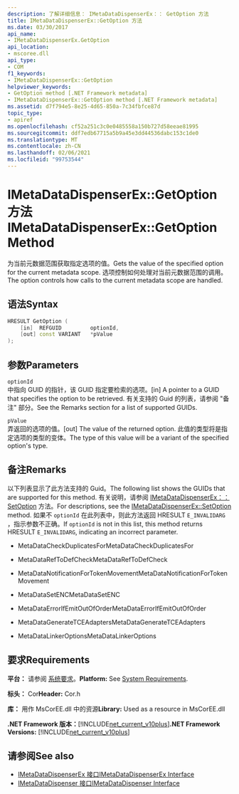 ```yaml
---
description: 了解详细信息： IMetaDataDispenserEx：： GetOption 方法
title: IMetaDataDispenserEx::GetOption 方法
ms.date: 03/30/2017
api_name:
- IMetaDataDispenserEx.GetOption
api_location:
- mscoree.dll
api_type:
- COM
f1_keywords:
- IMetaDataDispenserEx::GetOption
helpviewer_keywords:
- GetOption method [.NET Framework metadata]
- IMetaDataDispenserEx::GetOption method [.NET Framework metadata]
ms.assetid: d7f794e5-8e25-4d65-850a-7c34fbfce87d
topic_type:
- apiref
ms.openlocfilehash: cf52a251c3c0e0485558a150b727d58eeae81995
ms.sourcegitcommit: ddf7edb67715a5b9a45e3dd44536dabc153c1de0
ms.translationtype: MT
ms.contentlocale: zh-CN
ms.lasthandoff: 02/06/2021
ms.locfileid: "99753544"
---
```

# <a name="imetadatadispenserexgetoption-method"></a><span data-ttu-id="a9499-103">IMetaDataDispenserEx::GetOption 方法</span><span class="sxs-lookup"><span data-stu-id="a9499-103">IMetaDataDispenserEx::GetOption Method</span></span>

<span data-ttu-id="a9499-104">为当前元数据范围获取指定选项的值。</span><span class="sxs-lookup"><span data-stu-id="a9499-104">Gets the value of the specified option for the current metadata scope.</span></span> <span data-ttu-id="a9499-105">选项控制如何处理对当前元数据范围的调用。</span><span class="sxs-lookup"><span data-stu-id="a9499-105">The option controls how calls to the current metadata scope are handled.</span></span>  
  
## <a name="syntax"></a><span data-ttu-id="a9499-106">语法</span><span class="sxs-lookup"><span data-stu-id="a9499-106">Syntax</span></span>  
  
```cpp  
HRESULT GetOption (  
    [in]  REFGUID         optionId,
    [out] const VARIANT   *pValue  
);  
```  
  
## <a name="parameters"></a><span data-ttu-id="a9499-107">参数</span><span class="sxs-lookup"><span data-stu-id="a9499-107">Parameters</span></span>  

 `optionId`  
 <span data-ttu-id="a9499-108">中指向 GUID 的指针，该 GUID 指定要检索的选项。</span><span class="sxs-lookup"><span data-stu-id="a9499-108">[in] A pointer to a GUID that specifies the option to be retrieved.</span></span> <span data-ttu-id="a9499-109">有关支持的 Guid 的列表，请参阅 "备注" 部分。</span><span class="sxs-lookup"><span data-stu-id="a9499-109">See the Remarks section for a list of supported GUIDs.</span></span>  
  
 `pValue`  
 <span data-ttu-id="a9499-110">弄返回的选项的值。</span><span class="sxs-lookup"><span data-stu-id="a9499-110">[out] The value of the returned option.</span></span> <span data-ttu-id="a9499-111">此值的类型将是指定选项的类型的变体。</span><span class="sxs-lookup"><span data-stu-id="a9499-111">The type of this value will be a variant of the specified option's type.</span></span>  
  
## <a name="remarks"></a><span data-ttu-id="a9499-112">备注</span><span class="sxs-lookup"><span data-stu-id="a9499-112">Remarks</span></span>  

 <span data-ttu-id="a9499-113">以下列表显示了此方法支持的 Guid。</span><span class="sxs-lookup"><span data-stu-id="a9499-113">The following list shows the GUIDs that are supported for this method.</span></span> <span data-ttu-id="a9499-114">有关说明，请参阅 [IMetaDataDispenserEx：： SetOption](imetadatadispenserex-setoption-method.md) 方法。</span><span class="sxs-lookup"><span data-stu-id="a9499-114">For descriptions, see the [IMetaDataDispenserEx::SetOption](imetadatadispenserex-setoption-method.md) method.</span></span> <span data-ttu-id="a9499-115">如果不 `optionId` 在此列表中，则此方法返回 HRESULT `E_INVALIDARG` ，指示参数不正确。</span><span class="sxs-lookup"><span data-stu-id="a9499-115">If `optionId` is not in this list, this method returns HRESULT `E_INVALIDARG`, indicating an incorrect parameter.</span></span>  
  
- <span data-ttu-id="a9499-116">MetaDataCheckDuplicatesFor</span><span class="sxs-lookup"><span data-stu-id="a9499-116">MetaDataCheckDuplicatesFor</span></span>  
  
- <span data-ttu-id="a9499-117">MetaDataRefToDefCheck</span><span class="sxs-lookup"><span data-stu-id="a9499-117">MetaDataRefToDefCheck</span></span>  
  
- <span data-ttu-id="a9499-118">MetaDataNotificationForTokenMovement</span><span class="sxs-lookup"><span data-stu-id="a9499-118">MetaDataNotificationForTokenMovement</span></span>  
  
- <span data-ttu-id="a9499-119">MetaDataSetENC</span><span class="sxs-lookup"><span data-stu-id="a9499-119">MetaDataSetENC</span></span>  
  
- <span data-ttu-id="a9499-120">MetaDataErrorIfEmitOutOfOrder</span><span class="sxs-lookup"><span data-stu-id="a9499-120">MetaDataErrorIfEmitOutOfOrder</span></span>  
  
- <span data-ttu-id="a9499-121">MetaDataGenerateTCEAdapters</span><span class="sxs-lookup"><span data-stu-id="a9499-121">MetaDataGenerateTCEAdapters</span></span>  
  
- <span data-ttu-id="a9499-122">MetaDataLinkerOptions</span><span class="sxs-lookup"><span data-stu-id="a9499-122">MetaDataLinkerOptions</span></span>  
  
## <a name="requirements"></a><span data-ttu-id="a9499-123">要求</span><span class="sxs-lookup"><span data-stu-id="a9499-123">Requirements</span></span>  

 <span data-ttu-id="a9499-124">**平台：** 请参阅 [系统要求](../../get-started/system-requirements.md)。</span><span class="sxs-lookup"><span data-stu-id="a9499-124">**Platform:** See [System Requirements](../../get-started/system-requirements.md).</span></span>  
  
 <span data-ttu-id="a9499-125">**标头：** Cor</span><span class="sxs-lookup"><span data-stu-id="a9499-125">**Header:** Cor.h</span></span>  
  
 <span data-ttu-id="a9499-126">**库：** 用作 MsCorEE.dll 中的资源</span><span class="sxs-lookup"><span data-stu-id="a9499-126">**Library:** Used as a resource in MsCorEE.dll</span></span>  
  
 <span data-ttu-id="a9499-127">**.NET Framework 版本：**[!INCLUDE[net_current_v10plus](../../../../includes/net-current-v10plus-md.md)]</span><span class="sxs-lookup"><span data-stu-id="a9499-127">**.NET Framework Versions:** [!INCLUDE[net_current_v10plus](../../../../includes/net-current-v10plus-md.md)]</span></span>  
  
## <a name="see-also"></a><span data-ttu-id="a9499-128">请参阅</span><span class="sxs-lookup"><span data-stu-id="a9499-128">See also</span></span>

- [<span data-ttu-id="a9499-129">IMetaDataDispenserEx 接口</span><span class="sxs-lookup"><span data-stu-id="a9499-129">IMetaDataDispenserEx Interface</span></span>](imetadatadispenserex-interface.md)
- [<span data-ttu-id="a9499-130">IMetaDataDispenser 接口</span><span class="sxs-lookup"><span data-stu-id="a9499-130">IMetaDataDispenser Interface</span></span>](imetadatadispenser-interface.md)
